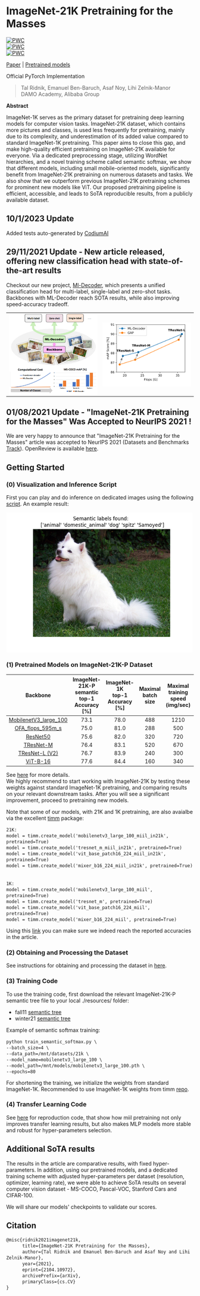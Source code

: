 # ImageNet-21K Pretraining for the Masses

[![PWC](https://img.shields.io/endpoint.svg?url=https://paperswithcode.com/badge/imagenet-21k-pretraining-for-the-masses/multi-label-classification-on-ms-coco)](https://paperswithcode.com/sota/multi-label-classification-on-ms-coco?p=imagenet-21k-pretraining-for-the-masses)
<br>
[![PWC](https://img.shields.io/endpoint.svg?url=https://paperswithcode.com/badge/imagenet-21k-pretraining-for-the-masses/multi-label-classification-on-pascal-voc-2007)](https://paperswithcode.com/sota/multi-label-classification-on-pascal-voc-2007?p=imagenet-21k-pretraining-for-the-masses)
<br>
[![PWC](https://img.shields.io/endpoint.svg?url=https://paperswithcode.com/badge/imagenet-21k-pretraining-for-the-masses/image-classification-on-cifar-100)](https://paperswithcode.com/sota/image-classification-on-cifar-100?p=imagenet-21k-pretraining-for-the-masses)
<br>

[Paper](https://arxiv.org/pdf/2104.10972v4.pdf) |
[Pretrained models](MODEL_ZOO.md)

Official PyTorch Implementation

> Tal Ridnik, Emanuel Ben-Baruch, Asaf Noy, Lihi Zelnik-Manor<br/> DAMO Academy, Alibaba
> Group

**Abstract**

ImageNet-1K serves as the primary dataset for pretraining deep learning models for computer vision tasks. ImageNet-21K dataset, which contains more pictures and classes, is used less frequently for pretraining, mainly due to its complexity, and underestimation of its added value compared to standard ImageNet-1K pretraining.
This paper aims to close this gap, and make high-quality efficient pretraining on ImageNet-21K available for everyone.
Via a dedicated preprocessing stage, utilizing WordNet hierarchies, and a novel training scheme called semantic softmax, we show that different models, including small mobile-oriented models, significantly benefit from ImageNet-21K pretraining on numerous datasets and tasks.
We also show that we outperform previous ImageNet-21K pretraining schemes for prominent new models like ViT.
Our proposed pretraining pipeline is efficient, accessible, and leads to SoTA reproducible results, from a publicly available dataset.

<!--<br>-->
<!--<br>-->
<!--<img src="./pics/pic1.png" align="center" width="450" height="350"></td>-->

## 10/1/2023 Update 
Added tests auto-generated by [CodiumAI](https://www.codium.ai/)

## 29/11/2021 Update - New article released, offering new classification head with state-of-the-art results
Checkout our new project, [Ml-Decoder](https://github.com/Alibaba-MIIL/ML_Decoder), which presents a unified classification head for multi-label, single-label and
zero-shot tasks. Backbones with ML-Decoder reach SOTA results, while also improving speed-accuracy tradeoff.

<p align="center">
 <table class="tg">
  <tr>
    <td class="tg-c3ow"><img src="./pics/main_pic.png" align="center" width="300""></td>
    <td class="tg-c3ow"><img src="./pics/ms_coco_scores.png" align="center" width="300" ></td>

  </tr>
</table>
</p>

<!--## 05/08/2021 Update - Training From Random Initilization Script Released-->
<!--We release the following [script](./train_single_label_from_scratch.py), that reproduces the article results with random initialization, instead of initalizing from ImageNet-1K. The only change is that 140 epochs of training are needed, instead of 80, and we use SGD optimizer with a higher learning rate.-->
<!--We still recommend initializing your models from standard ImageNet-1K pretraining to reduce training times and save rainforests.-->

<!--Note that we also released a new version of the article in arxiv, with additional interesting ablation tests. For example - comparison to Open Images pretraining, and more-->
<!--comparisons on non-classification tasks. Thanks to Matan Karklinsky for his help with Inria-holidays dataset.-->


## 01/08/2021 Update - "ImageNet-21K Pretraining for the Masses" Was Accepted to NeurIPS 2021 !
We are very happy to announce that "ImageNet-21K Pretraining for the Masses" article was accepted to NeurIPS 2021 (Datasets and Benchmarks [Track](https://nips.cc/Conferences/2021/CallForDatasetsBenchmarks)). OpenReview is
available [here](https://openreview.net/forum?id=Zkj_VcZ6ol&noteId=1oUacUMpIbg).

<!--## 17/05/2021 Update - ImageNet-21K-P is Now Available for Downloading From the Official ImageNet Site-->
<!--ImageNet-21K-P processed dataset, based on ImageNet-21K winter release, is now available-->
<!--for easy downloading via the offical [ImageNet site](https://image-net.org/download-images.php).-->
<!--See more details on the different versions of ImageNet-21K-P in [here](./dataset_preprocessing/processing_instructions.md).-->


## Getting Started

### (0) Visualization and Inference Script
First you can play and do inference on dedicated images using the following [script](./visualize_detector.py).
An example result:

<img src="./pics/dog_inference.png" align="center" width="500" >

### (1) Pretrained Models  on ImageNet-21K-P Dataset
| Backbone  |  ImageNet-21K-P semantic<br> top-1 Accuracy <br>[%] | ImageNet-1K<br> top-1 Accuracy <br>[%] | Maximal <br> batch size | Maximal <br> training speed <br>(img/sec) | Maximal <br> inference speed <br>(img/sec) |
| :------------: | :--------------: | :--------------: | :--------------: | :--------------: | :--------------: |
[MobilenetV3_large_100](https://miil-public-eu.oss-eu-central-1.aliyuncs.com/model-zoo/ImageNet_21K_P/models/mobilenetv3_large_100_miil_21k.pth) | 73.1 | 78.0 | 488 | 1210 | 5980 |
[OFA_flops_595m_s](https://miil-public-eu.oss-eu-central-1.aliyuncs.com/model-zoo/ImageNet_21K_P/models/ofa_flops_595m_s_miil_21k.pth) | 75.0 | 81.0 | 288 | 500 | 3240 |
[ResNet50](https://miil-public-eu.oss-eu-central-1.aliyuncs.com/model-zoo/ImageNet_21K_P/models/resnet50_miil_21k.pth) | 75.6 | 82.0 | 320 | 720 | 2760 |
[TResNet-M](https://miil-public-eu.oss-eu-central-1.aliyuncs.com/model-zoo/ImageNet_21K_P/models/tresnet_m_miil_21k.pth) | 76.4 | 83.1 | 520 | 670 | 2970 |
[TResNet-L (V2)](https://miil-public-eu.oss-eu-central-1.aliyuncs.com/model-zoo/ImageNet_21K_P/models/tresnet_l_v2_miil_21k.pth) | 76.7 | 83.9 | 240 | 300 | 1460 |
[ViT-B-16](https://miil-public-eu.oss-eu-central-1.aliyuncs.com/model-zoo/ImageNet_21K_P/models/vit_base_patch16_224_miil_21k.pth) | 77.6 | 84.4 | 160 | 340 | 1140 |

See [here](MODEL_ZOO.md) for more details.
<br>
We highly recommend to start working with ImageNet-21K by testing these weights against standard ImageNet-1K pretraining, and comparing results on your relevant downstream tasks.
After you will see a significant improvement, proceed to pretraining new models.

Note that some of our models, with 21K and 1K pretraining, are also avaialbe via the excellent [timm](https://github.com/rwightman/pytorch-image-models) package:
```
21K:
model = timm.create_model('mobilenetv3_large_100_miil_in21k', pretrained=True)
model = timm.create_model('tresnet_m_miil_in21k', pretrained=True)
model = timm.create_model('vit_base_patch16_224_miil_in21k', pretrained=True)
model = timm.create_model('mixer_b16_224_miil_in21k', pretrained=True)


1K:
model = timm.create_model('mobilenetv3_large_100_miil', pretrained=True)
model = timm.create_model('tresnet_m', pretrained=True)
model = timm.create_model('vit_base_patch16_224_miil', pretrained=True)
model = timm.create_model('mixer_b16_224_miil', pretrained=True)
```
Using this [link](https://github.com/rwightman/pytorch-image-models/blob/master/results/results-imagenet.csv) you can make sure we indeed reach the reported accuracies in the article.

### (2) Obtaining and Processing the Dataset
See instructions for obtaining and processing the dataset in [here](./dataset_preprocessing/processing_instructions.md).


### (3) Training Code
To use the training code, first download the relevant ImageNet-21K-P semantic tree file to your local ./resources/ folder:
- fall11 [semantic tree](https://miil-public-eu.oss-eu-central-1.aliyuncs.com/model-zoo/ImageNet_21K_P/resources/fall11/imagenet21k_miil_tree.pth)
- winter21 [semantic tree](https://miil-public-eu.oss-eu-central-1.aliyuncs.com/model-zoo/ImageNet_21K_P/resources/winter21/imagenet21k_miil_tree.pth)



Example of semantic softmax training:
```
python train_semantic_softmax.py \
--batch_size=4 \
--data_path=/mnt/datasets/21k \
--model_name=mobilenetv3_large_100 \
--model_path=/mnt/models/mobilenetv3_large_100.pth \
--epochs=80
```
For shortening the training, we initialize the weights from standard ImageNet-1K. Recommended to use ImageNet-1K weights from timm [repo](https://github.com/rwightman/pytorch-image-models).

### (4) Transfer Learning Code
See [here](Transfer_learning.md) for reproduction code, that show how miil pretraining not only improves transfer learning results, but also makes MLP models more stable and robust for hyper-parameters selection.

## Additional SoTA results
The results in the article are comparative results, with fixed hyper-parameters.
In addition, using our pretrained models, and a dedicated training scheme with adjusted hyper-parameters per dataset (resolution, optimizer, learning rate), we were able
to achieve SoTA results on several computer vision dataset - MS-COCO, Pascal-VOC, Stanford Cars and CIFAR-100.

We will share our models' checkpoints to validate our scores.

<!--## To be added-->
<!--- KD training code-->
<!--- Inference code-->
<!--- Model weights after transferred to ImageNet-1K-->
<!--- Downstream training code.-->
<!--- More-->

## Citation
```
@misc{ridnik2021imagenet21k,
      title={ImageNet-21K Pretraining for the Masses}, 
      author={Tal Ridnik and Emanuel Ben-Baruch and Asaf Noy and Lihi Zelnik-Manor},
      year={2021},
      eprint={2104.10972},
      archivePrefix={arXiv},
      primaryClass={cs.CV}
}
```
